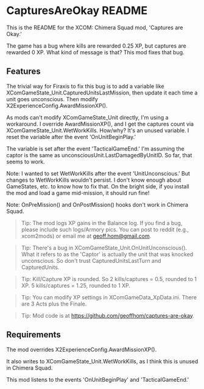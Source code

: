 # CapturesAreOkay README

This is the README for the XCOM: Chimera Squad mod, 'Captures are Okay.' 

The game has a bug where kills are rewarded 0.25 XP, but captures are rewarded 0 XP. What kind of message is that? This mod fixes that bug.

## Features

The trivial way for Firaxis to fix this bug is to add a variable like XComGameState_Unit.CapturedUnitsLastMission, then update it each time a unit goes unconscious. Then modify X2ExperienceConfig.AwardMissionXP(). 

As mods can't modify XComGameState_Unit directly, I'm using a workaround. I override AwardMissionXP(), and I get the captures count via XComGameState_Unit.WetWorkKills. How/why? It's an unused variable. I reset the variable after the event 'OnUnitBeginPlay.' 

The variable is set after the event 'TacticalGameEnd.' 
I'm assuming the captor is the same as unconsciousUnit.LastDamagedByUnitID. So far, that seems to work.

Note: I wanted to set WetWorkKills after the event 'UnitUnconscious.' But changes to WetWorkKills wouldn't persist. I don't know enough about GameStates, etc. to know how to fix that.
On the bright side, if you install the mod and load a game mid-mission, it should run fine!

Note: OnPreMission() and OnPostMission() hooks don't work in Chimera Squad.

> Tip: The mod logs XP gains in the Balance log. If you find a bug, please include such logs/Armory pics. You can post to reddit (e.g., xcom2mods) or email me at geoff.hom@gmail.com.

> Tip: There's a bug in XComGameState_Unit.OnUnitUnconscious(). What it refers to as the 'Captor' is actually the unit that was knocked unconscious. So don't trust CapturedUnitsLastTurn and CapturedUnits.

> Tip: Kill/Capture XP is rounded. So 2 kills/captures = 0.5, rounded to 1 XP. 5 kills/captures = 1.25, rounded to 1 XP.

> Tip: You can modify XP settings in XComGameData_XpData.ini. There are 3 Acts plus the Finale.

> Tip: Mod code is at https://github.com/geoffhom/captures-are-okay. 

## Requirements

The mod overrides X2ExperienceConfig.AwardMissionXP(). 

It also writes to XComGameState_Unit.WetWorkKills, as I think this is unused in Chimera Squad.

This mod listens to the events 'OnUnitBeginPlay' and 'TacticalGameEnd.'